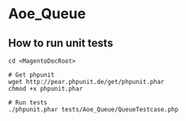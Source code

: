 # Aoe_Queue

## How to run unit tests

    cd <MagentoDocRoot>

    # Get phpunit
    wget http://pear.phpunit.de/get/phpunit.phar
    chmod +x phpunit.phar

    # Run tests
    ./phpunit.phar tests/Aoe_Queue/QueueTestcase.php